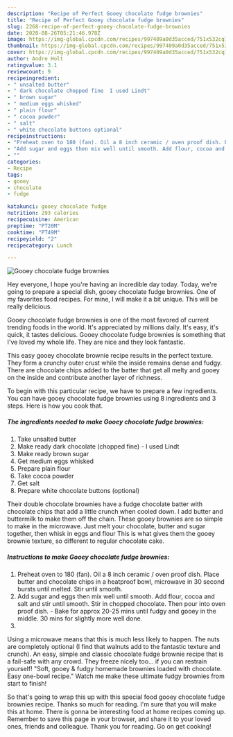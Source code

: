 ```yaml
---
description: "Recipe of Perfect Gooey chocolate fudge brownies"
title: "Recipe of Perfect Gooey chocolate fudge brownies"
slug: 2268-recipe-of-perfect-gooey-chocolate-fudge-brownies
date: 2020-08-26T05:21:46.978Z
image: https://img-global.cpcdn.com/recipes/997409a0d35acced/751x532cq70/gooey-chocolate-fudge-brownies-recipe-main-photo.jpg
thumbnail: https://img-global.cpcdn.com/recipes/997409a0d35acced/751x532cq70/gooey-chocolate-fudge-brownies-recipe-main-photo.jpg
cover: https://img-global.cpcdn.com/recipes/997409a0d35acced/751x532cq70/gooey-chocolate-fudge-brownies-recipe-main-photo.jpg
author: Andre Holt
ratingvalue: 3.1
reviewcount: 9
recipeingredient:
- " unsalted butter"
- " dark chocolate chopped fine  I used Lindt"
- " brown sugar"
- " medium eggs whisked"
- " plain flour"
- " cocoa powder"
- " salt"
- " white chocolate buttons optional"
recipeinstructions:
- "Preheat oven to 180 (fan). Oil a 8 inch ceramic / oven proof dish. Place butter and chocolate chips in a heatproof bowl, microwave in 30 second bursts until melted. Stir until smooth."
- "Add sugar and eggs then mix well until smooth. Add flour, cocoa and salt and stir until smooth. Stir in chopped chocolate. Then pour into oven proof dish.  Bake for approx 20-25 mins until fudgy and gooey in the middle. 30 mins for slightly more well done."
- ""
categories:
- Recipe
tags:
- gooey
- chocolate
- fudge

katakunci: gooey chocolate fudge 
nutrition: 293 calories
recipecuisine: American
preptime: "PT20M"
cooktime: "PT49M"
recipeyield: "2"
recipecategory: Lunch

---
```



![Gooey chocolate fudge brownies](https://img-global.cpcdn.com/recipes/997409a0d35acced/751x532cq70/gooey-chocolate-fudge-brownies-recipe-main-photo.jpg)

Hey everyone, I hope you're having an incredible day today. Today, we're going to prepare a special dish, gooey chocolate fudge brownies. One of my favorites food recipes. For mine, I will make it a bit unique. This will be really delicious.

Gooey chocolate fudge brownies is one of the most favored of current trending foods in the world. It's appreciated by millions daily. It's easy, it's quick, it tastes delicious. Gooey chocolate fudge brownies is something that I've loved my whole life. They are nice and they look fantastic.

This easy gooey chocolate brownie recipe results in the perfect texture. They form a crunchy outer crust while the inside remains dense and fudgy. There are chocolate chips added to the batter that get all melty and gooey on the inside and contribute another layer of richness.


To begin with this particular recipe, we have to prepare a few ingredients. You can have gooey chocolate fudge brownies using 8 ingredients and 3 steps. Here is how you cook that.

<!--inarticleads1-->

##### The ingredients needed to make Gooey chocolate fudge brownies:

1. Take  unsalted butter
1. Make ready  dark chocolate (chopped fine) - I used Lindt
1. Make ready  brown sugar
1. Get  medium eggs whisked
1. Prepare  plain flour
1. Take  cocoa powder
1. Get  salt
1. Prepare  white chocolate buttons (optional)


Their double chocolate brownies have a fudge chocolate batter with chocolate chips that add a little crunch when cooled down. I add butter and buttermilk to make them off the chain. These gooey brownies are so simple to make in the microwave. Just melt your chocolate, butter and sugar together, then whisk in eggs and flour This is what gives them the gooey brownie texture, so different to regular chocolate cake. 

<!--inarticleads2-->

##### Instructions to make Gooey chocolate fudge brownies:

1. Preheat oven to 180 (fan). Oil a 8 inch ceramic / oven proof dish. Place butter and chocolate chips in a heatproof bowl, microwave in 30 second bursts until melted. Stir until smooth.
1. Add sugar and eggs then mix well until smooth. Add flour, cocoa and salt and stir until smooth. Stir in chopped chocolate. Then pour into oven proof dish.  - Bake for approx 20-25 mins until fudgy and gooey in the middle. 30 mins for slightly more well done.
1. 


Using a microwave means that this is much less likely to happen. The nuts are completely optional (I find that walnuts add to the fantastic texture and crunch). An easy, simple and classic chocolate fudge brownie recipe that is a fail-safe with any crowd. They freeze nicely too… if you can restrain yourself! &#34;Soft, gooey &amp; fudgy homemade brownies loaded with chocolate. Easy one-bowl recipe.&#34; Watch me make these ultimate fudgy brownies from start to finish! 

So that's going to wrap this up with this special food gooey chocolate fudge brownies recipe. Thanks so much for reading. I'm sure that you will make this at home. There is gonna be interesting food at home recipes coming up. Remember to save this page in your browser, and share it to your loved ones, friends and colleague. Thank you for reading. Go on get cooking!
